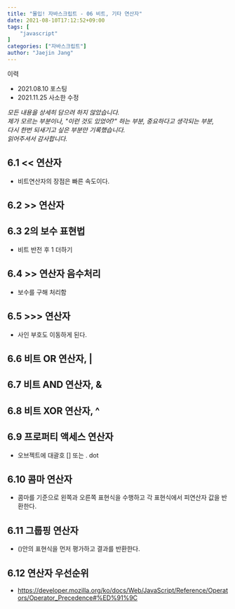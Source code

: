 ```yaml
---
title: "몰입! 자바스크립트 - 06 비트, 기타 연산자"
date: 2021-08-10T17:12:52+09:00
tags: [
	"javascript"
]
categories: ["자바스크립트"]
author: "Jaejin Jang"
---
```


이력
- 2021.08.10 포스팅
- 2021.11.25 사소한 수정

*모든 내용을 상세히 담으려 하지 않았습니다.  
제가 모르는 부분이나, "이런 것도 있었어?" 하는 부분, 중요하다고 생각되는 부분,  
다시 한번 되새기고 싶은 부분만 기록했습니다.  
읽어주셔서 감사합니다.*

## 6.1 << 연산자
- 비트연산자의 장점은 빠른 속도이다.

## 6.2 >> 연산자
## 6.3 2의 보수 표현법
- 비트 반전 후 1 더하기

## 6.4 >> 연산자 음수처리
- 보수를 구해 처리함

## 6.5 >>> 연산자
- 사인 부호도 이동하게 된다.

## 6.6 비트 OR 연산자, |
## 6.7 비트 AND 연산자, &
## 6.8 비트 XOR 연산자, ^
## 6.9 프로퍼티 액세스 연산자
- 오브젝트에 대괄호 [] 또는 . dot

## 6.10 콤마 연산자
- 콤마를 기준으로 왼쪽과 오른쪽 표현식을 수행하고 각 표현식에서 피연산자 값을 반환한다.

## 6.11 그룹핑 연산자
- ()안의 표현식을 먼저 평가하고 결과를 반환한다.

## 6.12 연산자 우선순위
- https://developer.mozilla.org/ko/docs/Web/JavaScript/Reference/Operators/Operator_Precedence#%ED%91%9C
